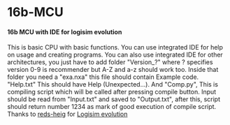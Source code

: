 # 16b-MCU
#### 16b MCU with IDE for logisim evolution
This is basic CPU with basic functions. You can use integrated IDE for help on usage and creating programs. You can also use integrated IDE for other architectures, you just have to add folder "Version_?" where ? specifies version 0-9 is recommender but A-Z and a-z should work too. Inside that folder you need a "exa.nxa" this file should contain Example code. "Help.txt" This should have Help (Unexpected...). And "Comp.py", This is compiling script which will be called after pressing compile button. Input should be read from "Input.txt" and saved to "Output.txt", after this, script should return number 1234 as mark of good execution of compile script.
Thanks to [reds-heig](https://github.com/reds-heig) for [Logisim evolution](https://github.com/reds-heig/logisim-evolution)
